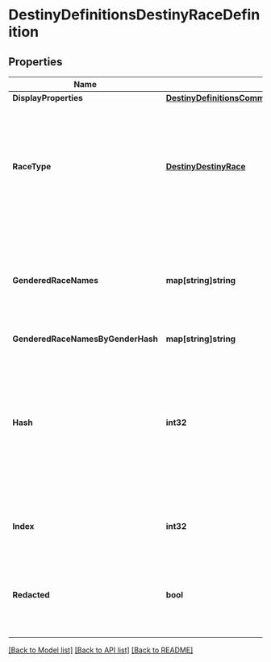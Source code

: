 # DestinyDefinitionsDestinyRaceDefinition

## Properties
Name | Type | Description | Notes
------------ | ------------- | ------------- | -------------
**DisplayProperties** | [**DestinyDefinitionsCommonDestinyDisplayPropertiesDefinition**](Destiny.Definitions.Common.DestinyDisplayPropertiesDefinition.md) |  | [optional] 
**RaceType** | [**DestinyDestinyRace**](Destiny.DestinyRace.md) | An enumeration defining the existing, known Races/Species for player characters. This value will be the enum value matching this definition. | [optional] 
**GenderedRaceNames** | **map[string]string** | A localized string referring to the singular form of the Race&#39;s name when referred to in gendered form. Keyed by the DestinyGender. | [optional] 
**GenderedRaceNamesByGenderHash** | **map[string]string** |  | [optional] 
**Hash** | **int32** | The unique identifier for this entity. Guaranteed to be unique for the type of entity, but not globally.  When entities refer to each other in Destiny content, it is this hash that they are referring to. | [optional] 
**Index** | **int32** | The index of the entity as it was found in the investment tables. | [optional] 
**Redacted** | **bool** | If this is true, then there is an entity with this identifier/type combination, but BNet is not yet allowed to show it. Sorry! | [optional] 

[[Back to Model list]](../README.md#documentation-for-models) [[Back to API list]](../README.md#documentation-for-api-endpoints) [[Back to README]](../README.md)



